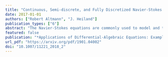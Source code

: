```yaml
---
title: "Continuous, Semi-discrete, and Fully Discretized Navier-Stokes Equations"
date: 2017-01-01
authors: ["Robert Altmann", "J. Heiland"]
publication_types: ["6"]
abstract: "The Navier-Stokes equations are commonly used to model and to simulate flow phenomena. We introduce the basic equations and discuss the standard methods for the spatial and temporal discretisation. We analyse the semi-discrete equations - a semi-explicit nonlinear DAE - in terms of the strangeness index and quantify the numerical difficulties in the fully discrete schemes, that are induced by the strangeness of the system. By analysing the Kronecker index of the difference-algebraic equations, that represent commonly and successfully used time stepping schemes for the Navier-Stokes equations, we show that those time-integration schemes factually remove the strangeness. The theoretical considerations are backed and illustrated by numerical examples."
featured: false
publication: "*Applications of Differential-Algebraic Equations: Examples and Benchmarks*"
url_pdf: "https://arxiv.org/pdf/1901.04002"
doi: "10.1007/11221_2018_2"
---
```


